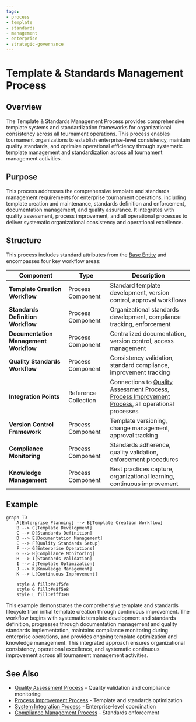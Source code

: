 ```yaml
---
tags:
- process
- template
- standards
- management
- enterprise
- strategic-governance
---
```


# Template & Standards Management Process

## Overview

The Template & Standards Management Process provides comprehensive template systems and standardization
frameworks for organizational consistency across all tournament operations. This process enables
tournament organizations to establish enterprise-level consistency, maintain quality standards,
and optimize operational efficiency through systematic template management and standardization
across all tournament management activities.

## Purpose

This process addresses the comprehensive template and standards management requirements for
enterprise tournament operations, including template creation and maintenance, standards
definition and enforcement, documentation management, and quality assurance. It integrates
with quality assessment, process improvement, and all operational processes to deliver
systematic organizational consistency and operational excellence.

## Structure

This process includes standard attributes from the [Base Entity](../foundation/base_entity.md) and
encompasses four key workflow areas:

| Component | Type | Description |
|-----------|------|-------------|
| **Template Creation Workflow** | Process Component | Standard template development, version control, approval workflows |
| **Standards Definition Workflow** | Process Component | Organizational standards development, compliance tracking, enforcement |
| **Documentation Management Workflow** | Process Component | Centralized documentation, version control, access management |
| **Quality Standards Workflow** | Process Component | Consistency validation, standard compliance, improvement tracking |
| **Integration Points** | Reference Collection | Connections to [Quality Assessment Process](../quality_assessment/README.md), [Process Improvement Process](../process_improvement/README.md), all operational processes |
| **Version Control Framework** | Process Component | Template versioning, change management, approval tracking |
| **Compliance Monitoring** | Process Component | Standards adherence, quality validation, enforcement procedures |
| **Knowledge Management** | Process Component | Best practices capture, organizational learning, continuous improvement |

## Example

```mermaid
graph TD
    A[Enterprise Planning] --> B[Template Creation Workflow]
    B --> C[Template Development]
    C --> D[Standards Definition]
    D --> E[Documentation Management]
    E --> F[Quality Standards Setup]
    F --> G[Enterprise Operations]
    G --> H[Compliance Monitoring]
    H --> I[Standards Validation]
    I --> J[Template Optimization]
    J --> K[Knowledge Management]
    K --> L[Continuous Improvement]
    
    style A fill:#e1f5fe
    style G fill:#e8f5e8
    style L fill:#fff3e0
```

This example demonstrates the comprehensive template and standards lifecycle from initial template
creation through continuous improvement. The workflow begins with systematic template development
and standards definition, progresses through documentation management and quality standards
implementation, maintains compliance monitoring during enterprise operations, and provides
ongoing template optimization and knowledge management. This integrated approach ensures
organizational consistency, operational excellence, and systematic continuous improvement
across all tournament management activities.

## See Also

- [Quality Assessment Process](../quality_assessment/README.md) - Quality validation and compliance monitoring
- [Process Improvement Process](../process_improvement/README.md) - Template and standards optimization
- [System Integration Process](../system_integration_optimization/README.md) - Enterprise-level coordination
- [Compliance Management Process](../compliance_regulatory_management/README.md) - Standards enforcement
